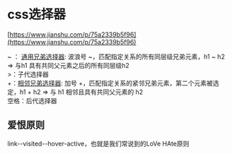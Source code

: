 # css选择器

[https://www.jianshu.com/p/75a2339b5f96](https://www.jianshu.com/p/75a2339b5f96)



~ ： [通用兄弟选择器](https://links.jianshu.com/go?to=https%3A%2F%2Fdeveloper.mozilla.org%2Fzh-CN%2Fdocs%2FWeb%2FCSS%2FGeneral_sibling_combinator): 波浪号 ~，匹配指定关系的所有同层级兄弟元素，h1 ~ h2 => 与h1 具有共同父元素之后的所有同层级h2<br />>：子代选择器<br />+：[相邻兄弟选择器](https://links.jianshu.com/go?to=https%3A%2F%2Fdeveloper.mozilla.org%2Fzh-CN%2Fdocs%2FWeb%2FCSS%2FAdjacent_sibling_combinator): 加号 +，匹配指定关系的紧邻兄弟元素，第二个元素被选定，h1 + h2 => 与 h1 相邻且具有共同父元素的 h2<br />空格：后代选择器



## 爱恨原则

link--visited--hover-active，也就是我们常说到的LoVe HAte原则